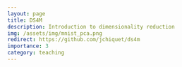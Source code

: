 ```yaml
---
layout: page
title: DS4M
description: Introduction to dimensionality reduction
img: /assets/img/mnist_pca.png
redirect: https://github.com/jchiquet/ds4m
importance: 3
category: teaching
---
```

